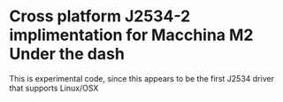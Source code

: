 # Cross platform J2534-2 implimentation for Macchina M2 Under the dash

This is experimental code, since this appears to be the first J2534 driver that supports Linux/OSX 